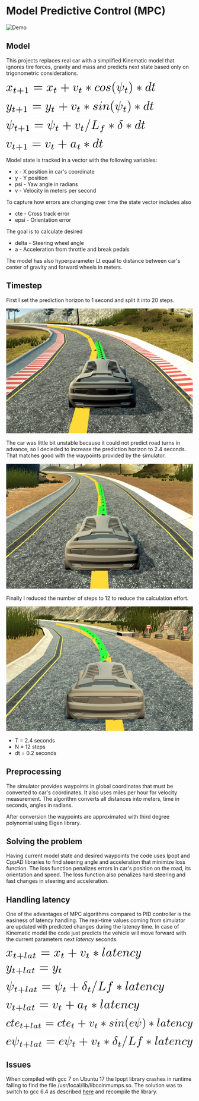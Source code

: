 # Model Predictive Control (MPC)

![Demo](img/demo.gif)

## Model

This projects replaces real car with a simplified Kinematic model that ignores tire forces, gravity and mass and predicts next state based only on trigonometric considerations. 

![X](img/xt.png)

![Y](img/yt.png)

![P](img/psi.png)

![V](img/a.png)

Model state is tracked in a vector with the following variables:

- x - X position in car's coordinate 
- y - Y position 
- psi - Yaw angle in radians
- v - Velocity in meters per second

To capture how errors are changing over time the state vector includes also
- cte - Cross track error  
- epsi - Orientation error 

The goal is to calculate desired 
- delta - Steering wheel angle
- a - Acceleration from throttle and break pedals
 
The model has also hyperparameter Lt equal to distance between car's center of gravity and forward wheels in meters.   

## Timestep

First I set the prediction horizon to 1 second and split it into 20 steps.

![T=1, N=20 dt=0.05](img/T1.jpg)

The car was little bit unstable because it could not predict road turns in advance, so I decieded to increase the prediction horizon to 2.4 seconds. That matches good with the waypoints provided by the simulator.

![T=2, N=24 dt=0.1](img/T24.jpg)

Finally I reduced the number of steps to 12 to reduce the calculation effort.

![T=2, N=24 dt=0.1](img/N12.jpg)

- T = 2.4 seconds
- N = 12 steps
- dt = 0.2 seconds


## Preprocessing

The simulator provides waypoints in global coordinates that must be converted to car's coordinates. It also uses miles per hour for velocity measurement. The algorithm converts all distances into meters, time in seconds, angles in radians.

After conversion the waypoints are approximated with third degree polynomial using Eigen library.

## Solving the problem

Having current model state and desired waypoints the code uses Ipopt and CppAD libraries to find steering angle and acceleration that minimize loss function. The loss function penalizes errors in car's position on the road, its orientation and speed. The loss function also penalizes hard steering and fast changes in steering and acceleration.         

## Handling latency

One of the advantages of MPC algorithms compared to PID controller is the easiness of latency handling. The real-time values coming from simulator are updated with predicted changes during the latency time. In case of Kinematic model the code just predicts the vehicle will move forward with the current parameters next _latency_ seconds.

![X](img/l_x.png)

![Y](img/l_y.png)

![Psi](img/l_psi.png)

![V](img/l_v.png)

![CTE](img/l_cte.png)

![CTE](img/l_epsi.png)

## Issues

When compiled with gcc 7 on Ubuntu 17 the Ipopt library crashes in runtime failing to find the file /usr/local/lib/libcoinmumps.so. The solution was to switch to gcc 6.4 as described [here](https://gist.github.com/application2000/73fd6f4bf1be6600a2cf9f56315a2d91) and recompile the library.        
